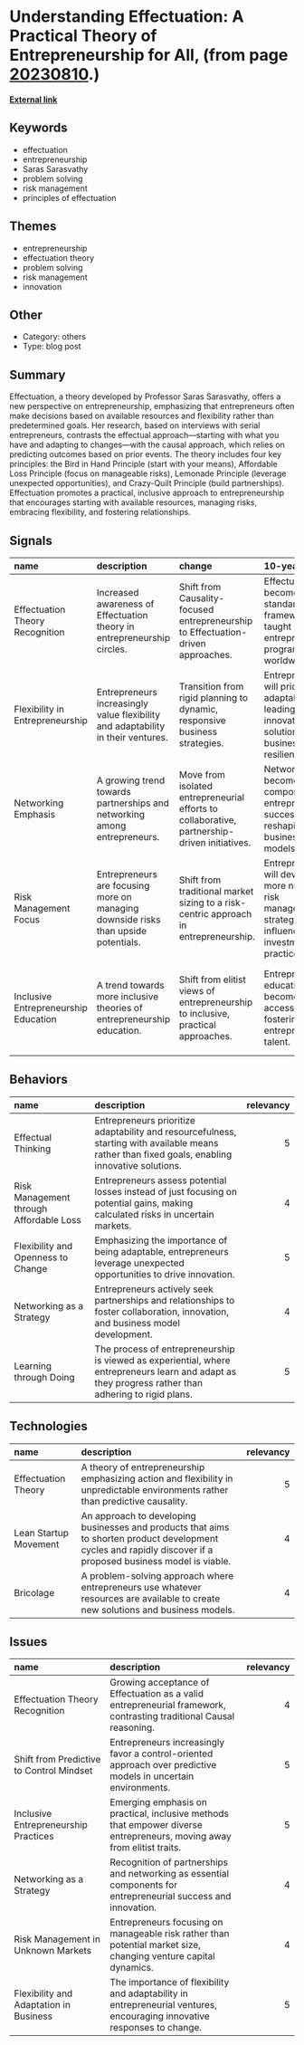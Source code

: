 # __Understanding Effectuation: A Practical Theory of Entrepreneurship for All__, (from page [20230810](https://kghosh.substack.com/p/20230810).)

__[External link](https://necrophone.com/2014/01/20/effectuation-the-best-theory-of-entrepreneurship-you-actually-follow-whether-youve-heard-of-it-or-not/)__



## Keywords

* effectuation
* entrepreneurship
* Saras Sarasvathy
* problem solving
* risk management
* principles of effectuation

## Themes

* entrepreneurship
* effectuation theory
* problem solving
* risk management
* innovation

## Other

* Category: others
* Type: blog post

## Summary

Effectuation, a theory developed by Professor Saras Sarasvathy, offers a new perspective on entrepreneurship, emphasizing that entrepreneurs often make decisions based on available resources and flexibility rather than predetermined goals. Her research, based on interviews with serial entrepreneurs, contrasts the effectual approach—starting with what you have and adapting to changes—with the causal approach, which relies on predicting outcomes based on prior events. The theory includes four key principles: the Bird in Hand Principle (start with your means), Affordable Loss Principle (focus on manageable risks), Lemonade Principle (leverage unexpected opportunities), and Crazy-Quilt Principle (build partnerships). Effectuation promotes a practical, inclusive approach to entrepreneurship that encourages starting with available resources, managing risks, embracing flexibility, and fostering relationships.

## Signals

| name                                 | description                                                                        | change                                                                                       | 10-year                                                                                               | driving-force                                                                                       |   relevancy |
|:-------------------------------------|:-----------------------------------------------------------------------------------|:---------------------------------------------------------------------------------------------|:------------------------------------------------------------------------------------------------------|:----------------------------------------------------------------------------------------------------|------------:|
| Effectuation Theory Recognition      | Increased awareness of Effectuation theory in entrepreneurship circles.            | Shift from Causality-focused entrepreneurship to Effectuation-driven approaches.             | Effectuation may become a standard framework taught in entrepreneurship programs worldwide.           | Growing complexity and unpredictability in markets demand more adaptive entrepreneurial strategies. |           4 |
| Flexibility in Entrepreneurship      | Entrepreneurs increasingly value flexibility and adaptability in their ventures.   | Transition from rigid planning to dynamic, responsive business strategies.                   | Entrepreneurs will prioritize adaptability, leading to innovative solutions and business resilience.  | The fast-paced, unpredictable nature of modern markets necessitates flexible business models.       |           5 |
| Networking Emphasis                  | A growing trend towards partnerships and networking among entrepreneurs.           | Move from isolated entrepreneurial efforts to collaborative, partnership-driven initiatives. | Networking may become a critical component of entrepreneurial success, reshaping business models.     | Recognition of the value that diverse partnerships bring to innovation and market reach.            |           4 |
| Risk Management Focus                | Entrepreneurs are focusing more on managing downside risks than upside potentials. | Shift from traditional market sizing to a risk-centric approach in entrepreneurship.         | Entrepreneurs will develop more nuanced risk management strategies, influencing investment practices. | The need for sustainable growth and lower failure rates in uncertain markets drives this focus.     |           4 |
| Inclusive Entrepreneurship Education | A trend towards more inclusive theories of entrepreneurship education.             | Shift from elitist views of entrepreneurship to inclusive, practical approaches.             | Entrepreneurship education will become more accessible, fostering diverse entrepreneurial talent.     | The democratization of entrepreneurship is pushing for broader participation and representation.    |           5 |

## Behaviors

| name                                    | description                                                                                                                                          |   relevancy |
|:----------------------------------------|:-----------------------------------------------------------------------------------------------------------------------------------------------------|------------:|
| Effectual Thinking                      | Entrepreneurs prioritize adaptability and resourcefulness, starting with available means rather than fixed goals, enabling innovative solutions.     |           5 |
| Risk Management through Affordable Loss | Entrepreneurs assess potential losses instead of just focusing on potential gains, making calculated risks in uncertain markets.                     |           4 |
| Flexibility and Openness to Change      | Emphasizing the importance of being adaptable, entrepreneurs leverage unexpected opportunities to drive innovation.                                  |           5 |
| Networking as a Strategy                | Entrepreneurs actively seek partnerships and relationships to foster collaboration, innovation, and business model development.                      |           4 |
| Learning through Doing                  | The process of entrepreneurship is viewed as experiential, where entrepreneurs learn and adapt as they progress rather than adhering to rigid plans. |           5 |

## Technologies

| name                  | description                                                                                                                                                    |   relevancy |
|:----------------------|:---------------------------------------------------------------------------------------------------------------------------------------------------------------|------------:|
| Effectuation Theory   | A theory of entrepreneurship emphasizing action and flexibility in unpredictable environments rather than predictive causality.                                |           5 |
| Lean Startup Movement | An approach to developing businesses and products that aims to shorten product development cycles and rapidly discover if a proposed business model is viable. |           4 |
| Bricolage             | A problem-solving approach where entrepreneurs use whatever resources are available to create new solutions and business models.                               |           4 |

## Issues

| name                                     | description                                                                                                             |   relevancy |
|:-----------------------------------------|:------------------------------------------------------------------------------------------------------------------------|------------:|
| Effectuation Theory Recognition          | Growing acceptance of Effectuation as a valid entrepreneurial framework, contrasting traditional Causal reasoning.      |           4 |
| Shift from Predictive to Control Mindset | Entrepreneurs increasingly favor a control-oriented approach over predictive models in uncertain environments.          |           5 |
| Inclusive Entrepreneurship Practices     | Emerging emphasis on practical, inclusive methods that empower diverse entrepreneurs, moving away from elitist traits.  |           5 |
| Networking as a Strategy                 | Recognition of partnerships and networking as essential components for entrepreneurial success and innovation.          |           4 |
| Risk Management in Unknown Markets       | Entrepreneurs focusing on manageable risk rather than potential market size, changing venture capital dynamics.         |           4 |
| Flexibility and Adaptation in Business   | The importance of flexibility and adaptability in entrepreneurial ventures, encouraging innovative responses to change. |           5 |